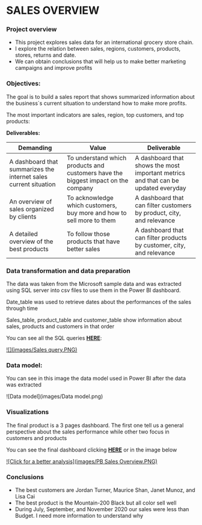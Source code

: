 # SALES OVERVIEW 
### Project overview
* This project explores sales data for an international grocery store chain.
* I explore the relation between sales, regions, customers, products, stores, returns and date.
* We can obtain conclusions that will help us to make better marketing campaigns and improve profits

### Objectives:
The goal is to build a sales report that shows summarized information about the business´s current situation to understand how to make more profits. 

The most important indicators are sales, region, top customers, and top products:

**Deliverables:**

| Demanding | Value | Deliverable |
| ----------- | ----------- | ----------|
| A dashboard that summarizes the internet sales current situation | To understand which products and customers have the biggest impact on the company | A dashboard that shows the most important metrics and that can be updated everyday |
| An overview of sales organized by clients | To acknowledge which customers, buy more and how to sell more to them | A dashboard that can filter customers by product, city, and relevance  |
| A detailed overview of the best products | To follow those products that have better sales | A dashboard that can filter products by customer, city, and relevance |

### Data transformation and data preparation
The data was taken from the Microsoft sample data and was extracted using SQL server into csv files to use them in the Power BI dashboard.

Date_table was used to retrieve dates about the performances of the sales through time

Sales_table, product_table and customer_table show information about sales, products and customers in that order

You can see all the SQL queries **[HERE](https://github.com/Roberto121c/Sales_Management/tree/main/Query)**:

[![](images/Sales query.PNG)](https://github.com/Roberto121c/Sales_Management/tree/main/Query)

### Data model:
You can see in this image the data model used in Power BI after the data was extracted

![Data model](images/Data model.png)

### Visualizations 
The final product is a 3 pages dashboard. The first one tell us a general perspective about the sales performance while other two focus in customers and products

You can see the final dashboard clicking **[HERE](https://app.powerbi.com/groups/me/reports/38779509-37e6-43d9-b1cd-b209b48d75cf/ReportSection)** or in the image below

[![Click for a better analysis](images/PB Sales Overview.PNG)](https://app.powerbi.com/groups/me/reports/38779509-37e6-43d9-b1cd-b209b48d75cf/ReportSection
)

### Conclusions
* The best customers are Jordan Turner, Maurice Shan, Janet Munoz, and Lisa Cai
* The best product is the Mountain-200 Black but all color sell well
* During July, September, and November 2020 our sales were less than Budget. I need more information to understand why
